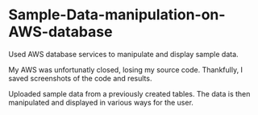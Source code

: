 # Sample-Data-manipulation-on-AWS-database
Used AWS database services to manipulate and display sample data.

My AWS was unfortunatly closed, losing my source code.
Thankfully, I saved screenshots of the code and results.

Uploaded sample data from a previously created tables. The data is then manipulated 
and displayed in various ways for the user.
